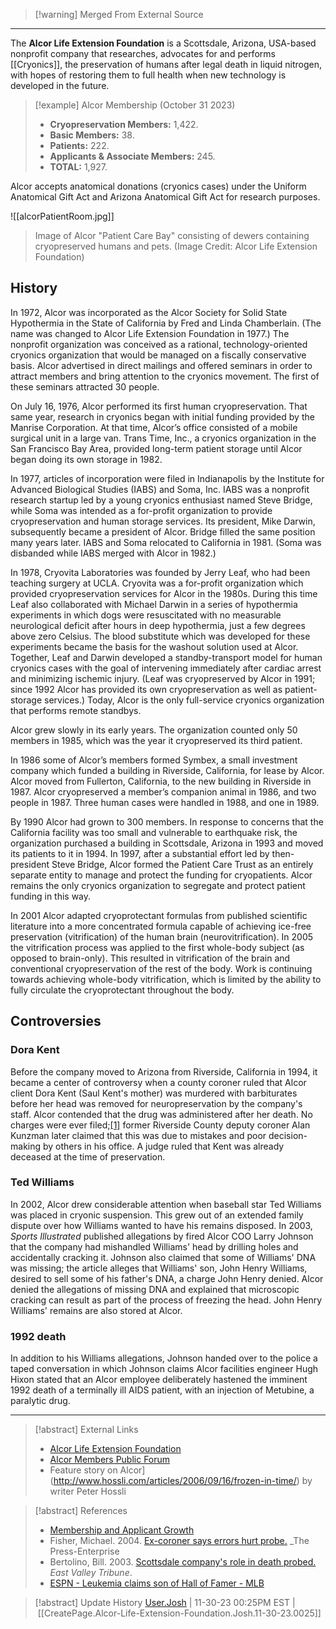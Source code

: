 > [!warning] Merged From External Source
> 

----

The **Alcor Life Extension Foundation** is a Scottsdale, Arizona, USA-based nonprofit company that researches, advocates for and performs [[Cryonics]], the preservation of humans after legal death in liquid nitrogen, with hopes of restoring them to full health when new technology is developed in the future.

> [!example] Alcor Membership (October 31 2023)
> - **Cryopreservation Members:** 1,422.
> - **Basic Members:** 38.
> - **Patients:** 222.
> - **Applicants & Associate Members:** 245.
> - **TOTAL:** 1,927.

Alcor accepts anatomical donations (cryonics cases) under the Uniform Anatomical Gift Act and Arizona Anatomical Gift Act for research purposes.

![[alcorPatientRoom.jpg]]
> Image of Alcor "Patient Care Bay" consisting of dewers containing cryopreserved humans and pets. (Image Credit: Alcor Life Extension Foundation)
## History

In 1972, Alcor was incorporated as the Alcor Society for Solid State Hypothermia in the State of California by Fred and Linda Chamberlain. (The name was changed to Alcor Life Extension Foundation in 1977.) The nonprofit organization was conceived as a rational, technology-oriented cryonics organization that would be managed on a fiscally conservative basis. Alcor advertised in direct mailings and offered seminars in order to attract members and bring attention to the cryonics movement. The first of these seminars attracted 30 people.

On July 16, 1976, Alcor performed its first human cryopreservation. That same year, research in cryonics began with initial funding provided by the Manrise Corporation. At that time, Alcor’s office consisted of a mobile surgical unit in a large van. Trans Time, Inc., a cryonics organization in the San Francisco Bay Area, provided long-term patient storage until Alcor began doing its own storage in 1982.

In 1977, articles of incorporation were filed in Indianapolis by the Institute for Advanced Biological Studies (IABS) and Soma, Inc. IABS was a nonprofit research startup led by a young cryonics enthusiast named Steve Bridge, while Soma was intended as a for-profit organization to provide cryopreservation and human storage services. Its president, Mike Darwin, subsequently became a president of Alcor. Bridge filled the same position many years later. IABS and Soma relocated to California in 1981. (Soma was disbanded while IABS merged with Alcor in 1982.)

In 1978, Cryovita Laboratories was founded by Jerry Leaf, who had been teaching surgery at UCLA. Cryovita was a for-profit organization which provided cryopreservation services for Alcor in the 1980s. During this time Leaf also collaborated with Michael Darwin in a series of hypothermia experiments in which dogs were resuscitated with no measurable neurological deficit after hours in deep hypothermia, just a few degrees above zero Celsius. The blood substitute which was developed for these experiments became the basis for the washout solution used at Alcor. Together, Leaf and Darwin developed a standby-transport model for human cryonics cases with the goal of intervening immediately after cardiac arrest and minimizing ischemic injury. (Leaf was cryopreserved by Alcor in 1991; since 1992 Alcor has provided its own cryopreservation as well as patient-storage services.) Today, Alcor is the only full-service cryonics organization that performs remote standbys.

Alcor grew slowly in its early years. The organization counted only 50 members in 1985, which was the year it cryopreserved its third patient.

In 1986 some of Alcor’s members formed Symbex, a small investment company which funded a building in Riverside, California, for lease by Alcor. Alcor moved from Fullerton, California, to the new building in Riverside in 1987. Alcor cryopreserved a member’s companion animal in 1986, and two people in 1987. Three human cases were handled in 1988, and one in 1989.

By 1990 Alcor had grown to 300 members. In response to concerns that the California facility was too small and vulnerable to earthquake risk, the organization purchased a building in Scottsdale, Arizona in 1993 and moved its patients to it in 1994. In 1997, after a substantial effort led by then-president Steve Bridge, Alcor formed the Patient Care Trust as an entirely separate entity to manage and protect the funding for cryopatients. Alcor remains the only cryonics organization to segregate and protect patient funding in this way.

In 2001 Alcor adapted cryoprotectant formulas from published scientific literature into a more concentrated formula capable of achieving ice-free preservation (vitrification) of the human brain (neurovitrification). In 2005 the vitrification process was applied to the first whole-body subject (as opposed to brain-only). This resulted in vitrification of the brain and conventional cryopreservation of the rest of the body. Work is continuing towards achieving whole-body vitrification, which is limited by the ability to fully circulate the cryoprotectant throughout the body.

## Controversies

### Dora Kent

Before the company moved to Arizona from Riverside, California in 1994, it became a center of controversy when a county coroner ruled that Alcor client Dora Kent (Saul Kent's mother) was murdered with barbiturates before her head was removed for neuropreservation by the company's staff. Alcor contended that the drug was administered after her death. No charges were ever filed;[[1]](http://www.alcor.org/Library/html/DoraKentCase.html) former Riverside County deputy coroner Alan Kunzman later claimed that this was due to mistakes and poor decision-making by others in his office. A judge ruled that Kent was already deceased at the time of preservation.

### Ted Williams

In 2002, Alcor drew considerable attention when baseball star Ted Williams was placed in cryonic suspension. This grew out of an extended family dispute over how Williams wanted to have his remains disposed. In 2003, _Sports Illustrated_ published allegations by fired Alcor COO Larry Johnson that the company had mishandled Williams' head by drilling holes and accidentally cracking it. Johnson also claimed that some of Williams' DNA was missing; the article alleges that Williams' son, John Henry Williams, desired to sell some of his father's DNA, a charge John Henry denied. Alcor denied the allegations of missing DNA and explained that microscopic cracking can result as part of the process of freezing the head. John Henry Williams' remains are also stored at Alcor.

### 1992 death

In addition to his Williams allegations, Johnson handed over to the police a taped conversation in which Johnson claims Alcor facilities engineer Hugh Hixon stated that an Alcor employee deliberately hastened the imminent 1992 death of a terminally ill AIDS patient, with an injection of Metubine, a paralytic drug.

----

> [!abstract] External Links
> - [Alcor Life Extension Foundation](http://www.alcor.org/)
> - [Alcor Members Public Forum](http://www.alcorunited.org/)
> - Feature story on Alcor](http://www.hossli.com/articles/2006/09/16/frozen-in-time/) by writer Peter Hossli

> [!abstract] References
> - [Membership and Applicant Growth](http://www.alcor.org/AboutAlcor/membershipstats.html)
> - Fisher, Michael. 2004. [Ex-coroner says errors hurt probe.](http://www.pe.com/breakingnews/local/stories/PE_News_Local_dora16.ea91.html) _The Press-Enterprise
> - Bertolino, Bill. 2003. [Scottsdale company's role in death probed.](http://www.eastvalleytribune.com/?sty=10636) _East Valley Tribune_.
> - [ESPN - Leukemia claims son of Hall of Famer - MLB](http://sports.espn.go.com/mlb/news/story?id=1753358)

> [!abstract] Update History
> [User.Josh](app://obsidian.md/User.Josh) | 11-30-23 00:25PM EST | [[CreatePage.Alcor-Life-Extension-Foundation.Josh.11-30-23.0025]]
